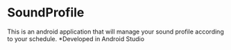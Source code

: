 # SoundProfile
This is an android application that will manage your sound profile according to your schedule.
*Developed in Android Studio
